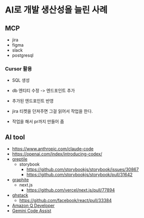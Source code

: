 # AI로 개발 생산성을 늘린 사례

## MCP

- jira
- figma
- slack
- postgresql

### Cursor 활용

- SQL 생성
- db 엔티티 수정 -> 엔드포인트 추가
- 추가된 엔드포인트 반영

- jira 티켓을 던져주면 그걸 읽어서 작업을 한다.
- 작업을 해서 pr까지 만들어 줌


## AI tool

- https://www.anthropic.com/claude-code
- https://openai.com/index/introducing-codex/
- [greptile](https://www.greptile.com/)
    - storybook
        - https://github.com/storybookjs/storybook/issues/30867
        - https://github.com/storybookjs/storybook/pull/31642
- [graphite](https://graphite.dev/homepage)
    - next.js
        - https://github.com/vercel/next.js/pull/77894
- [ghstack](https://github.com/ezyang/ghstack)
    - https://github.com/facebook/react/pull/33384
- [Amazon Q Developer](https://aws.amazon.com/ko/q/developer/)
- [Gemini Code Assist](https://github.com/apps/gemini-code-assist)
